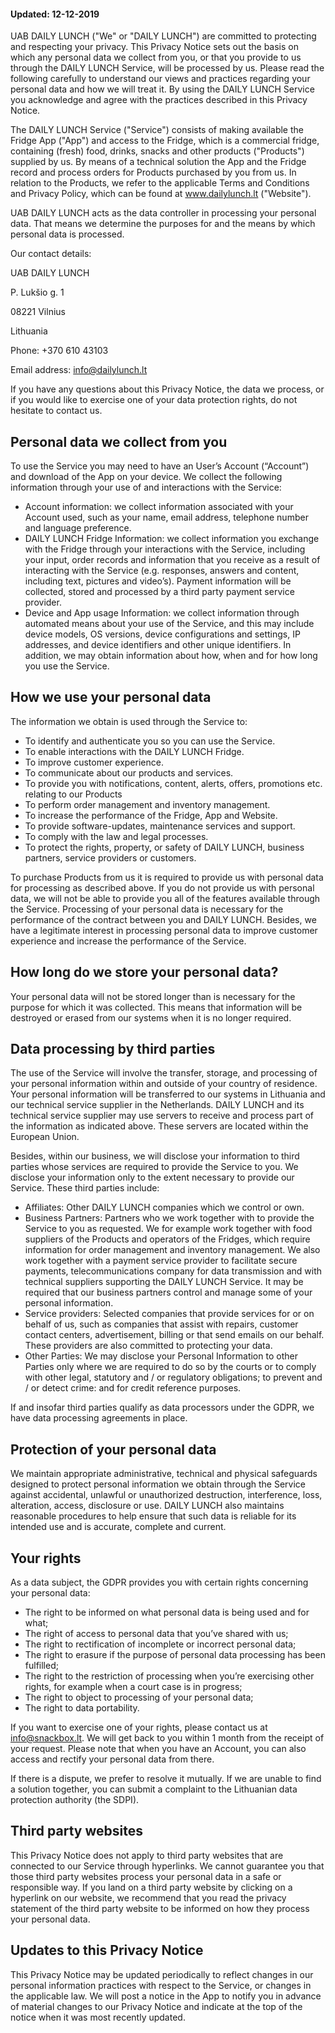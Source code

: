 #### Updated: 12-12-2019

UAB DAILY LUNCH ("We" or "DAILY LUNCH") are committed to protecting and respecting your privacy. This Privacy Notice sets out the basis on which any personal data we collect from you, or that you provide to us through the DAILY LUNCH Service, will be processed by us. Please read the following carefully to understand our views and practices regarding your personal data and how we will treat it. By using the DAILY LUNCH Service you acknowledge and agree with the practices described in this Privacy Notice.

The DAILY LUNCH Service ("Service") consists of making available the Fridge App ("App") and access to the Fridge, which is a commercial fridge, containing (fresh) food, drinks, snacks and other products ("Products") supplied by us. By means of a technical solution the App and the Fridge record and process orders for Products purchased by you from us. In relation to the Products, we refer to the applicable Terms and Conditions and Privacy Policy, which can be found at www.dailylunch.lt ("Website").

UAB DAILY LUNCH acts as the data controller in processing your personal data. That means we determine the purposes for and the means by which personal data is processed.

Our contact details:

UAB DAILY LUNCH

P. Lukšio g. 1

08221 Vilnius

Lithuania

Phone: +370 610 43103

Email address: info@dailylunch.lt

If you have any questions about this Privacy Notice, the data we process, or if you would like to exercise one of your data protection rights, do not hesitate to contact us.

## Personal data we collect from you

To use the Service you may need to have an User’s Account (“Account”) and download of the App on your device. We collect the following information through your use of and interactions with the Service:

- Account information: we collect information associated with your Account used, such as your name, email address, telephone number and language preference.
- DAILY LUNCH Fridge Information: we collect information you exchange with the Fridge through your interactions with the Service, including your input, order records and information that you receive as a result of interacting with the Service (e.g. responses, answers and content, including text, pictures and video’s). Payment information will be collected, stored and processed by a third party payment service provider.
- Device and App usage Information: we collect information through automated means about your use of the Service, and this may include device models, OS versions, device configurations and settings, IP addresses, and device identifiers and other unique identifiers. In addition, we may obtain information about how, when and for how long you use the Service.

## How we use your personal data

The information we obtain is used through the Service to:

- To identify and authenticate you so you can use the Service.
- To enable interactions with the DAILY LUNCH Fridge.
- To improve customer experience.
- To communicate about our products and services.
- To provide you with notifications, content, alerts, offers, promotions etc. relating to our Products
- To perform order management and inventory management.
- To increase the performance of the Fridge, App and Website.
- To provide software-updates, maintenance services and support.
- To comply with the law and legal processes.
- To protect the rights, property, or safety of DAILY LUNCH, business partners, service providers or customers.

To purchase Products from us it is required to provide us with personal data for processing as described above. If you do not provide us with personal data, we will not be able to provide you all of the features available through the Service. Processing of your personal data is necessary for the performance of the contract between you and DAILY LUNCH. Besides, we have a legitimate interest in processing personal data to improve customer experience and increase the performance of the Service.

## How long do we store your personal data?

Your personal data will not be stored longer than is necessary for the purpose for which it was collected. This means that information will be destroyed or erased from our systems when it is no longer required.

## Data processing by third parties

The use of the Service will involve the transfer, storage, and processing of your personal information within and outside of your country of residence. Your personal information will be transferred to our systems in Lithuania and our technical service supplier in the Netherlands. DAILY LUNCH and its technical service supplier may use servers to receive and process part of the information as indicated above. These servers are located within the European Union.

Besides, within our business, we will disclose your information to third parties whose services are required to provide the Service to you. We disclose your information only to the extent necessary to provide our Service. These third parties include:

- Affiliates: Other DAILY LUNCH companies which we control or own.
- Business Partners: Partners who we work together with to provide the Service to you as requested. We for example work together with food suppliers of the Products and operators of the Fridges, which require information for order management and inventory management. We also work together with a payment service provider to facilitate secure payments, telecommunications company for data transmission and with technical suppliers supporting the DAILY LUNCH Service. It may be required that our business partners control and manage some of your personal information.
- Service providers: Selected companies that provide services for or on behalf of us, such as companies that assist with repairs, customer contact centers, advertisement, billing or that send emails on our behalf. These providers are also committed to protecting your data.
- Other Parties: We may disclose your Personal Information to other Parties only where we are required to do so by the courts or to comply with other legal, statutory and / or regulatory obligations; to prevent and / or detect crime: and for credit reference purposes.

If and insofar third parties qualify as data processors under the GDPR, we have data processing agreements in place.

## Protection of your personal data

We maintain appropriate administrative, technical and physical safeguards designed to protect personal information we obtain through the Service against accidental, unlawful or unauthorized destruction, interference, loss, alteration, access, disclosure or use. DAILY LUNCH also maintains reasonable procedures to help ensure that such data is reliable for its intended use and is accurate, complete and current.

## Your rights

As a data subject, the GDPR provides you with certain rights concerning your personal data:

- The right to be informed on what personal data is being used and for what;
- The right of access to personal data that you’ve shared with us;
- The right to rectification of incomplete or incorrect personal data;
- The right to erasure if the purpose of personal data processing has been fulfilled;
- The right to the restriction of processing when you’re exercising other rights, for example when a court case is in progress;
- The right to object to processing of your personal data;
- The right to data portability.

If you want to exercise one of your rights, please contact us at info@snackbox.lt. We will get back to you within 1 month from the receipt of your request. Please note that when you have an Account, you can also access and rectify your personal data from there.

If there is a dispute, we prefer to resolve it mutually. If we are unable to find a solution together, you can submit a complaint to the Lithuanian data protection authority (the SDPI).

## Third party websites

This Privacy Notice does not apply to third party websites that are connected to our Service through hyperlinks. We cannot guarantee you that those third party websites process your personal data in a safe or responsible way. If you land on a third party website by clicking on a hyperlink on our website, we recommend that you read the privacy statement of the third party website to be informed on how they process your personal data.

## Updates to this Privacy Notice

This Privacy Notice may be updated periodically to reflect changes in our personal information practices with respect to the Service, or changes in the applicable law. We will post a notice in the App to notify you in advance of material changes to our Privacy Notice and indicate at the top of the notice when it was most recently updated.